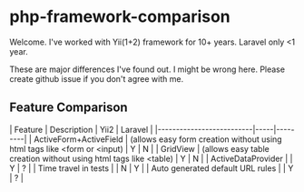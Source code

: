 # php-framework-comparison

Welcome.
I've worked with Yii(1+2) framework for 10+ years.
Laravel only <1 year.

These are major differences I've found out. I might be wrong here. Please create github issue if you don't agree with me.

## Feature Comparison

| Feature                  | Description | Yii2 | Laravel |
|--------------------------|-----|---------|
| ActiveForm+ActiveField  | (allows easy form creation without using html tags like <form or <input) |  Y  |    N    |
| GridView                | (allows easy table creation without using html tags like <table) | Y   | N       |
| ActiveDataProvider | | Y | ? |
| Time travel in tests     | | N   | Y       |
| Auto generated default URL rules | | Y | ? |


